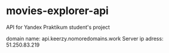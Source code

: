 # movies-explorer-api
API for Yandex Praktikum student's project

domain name: api.keerzy.nomoredomains.work
Server ip adress: 51.250.83.219
